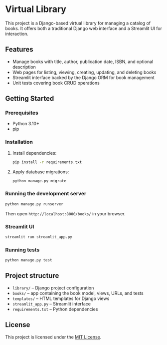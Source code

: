 # Virtual Library

This project is a Django-based virtual library for managing a catalog of books. It offers both a traditional Django web interface and a Streamlit UI for interaction.

## Features
- Manage books with title, author, publication date, ISBN, and optional description
- Web pages for listing, viewing, creating, updating, and deleting books
- Streamlit interface backed by the Django ORM for book management
- Unit tests covering book CRUD operations

## Getting Started
### Prerequisites
- Python 3.10+
- pip

### Installation
1. Install dependencies:
   ```bash
   pip install -r requirements.txt
   ```
2. Apply database migrations:
   ```bash
   python manage.py migrate
   ```

### Running the development server
```bash
python manage.py runserver
```
Then open `http://localhost:8000/books/` in your browser.

### Streamlit UI
```bash
streamlit run streamlit_app.py
```

### Running tests
```bash
python manage.py test
```

## Project structure
- `library/` – Django project configuration
- `books/` – app containing the book model, views, URLs, and tests
- `templates/` – HTML templates for Django views
- `streamlit_app.py` – Streamlit interface
- `requirements.txt` – Python dependencies

## License
This project is licensed under the [MIT License](LICENSE).
